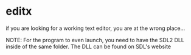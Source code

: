 # editx
if you are looking for a working text editor, you are at the wrong place...


NOTE: For the program to even launch, you need to have the SDL2 DLL inside of the same folder. The DLL can be found on SDL's website
